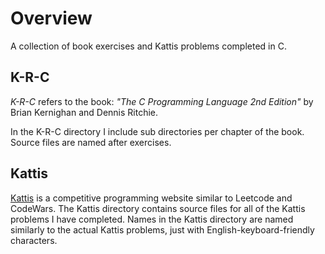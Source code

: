# Overview
A collection of book exercises and Kattis problems completed in C.

## K-R-C
*K-R-C* refers to the book: *"The C Programming Language 2nd Edition"* by Brian Kernighan and Dennis Ritchie.

In the K-R-C directory I include sub directories per chapter of the book. Source files are named after exercises. 

## Kattis
[Kattis](https://open.kattis.com/) is a competitive programming website similar to Leetcode and CodeWars. 
The Kattis directory contains source files for all of the Kattis problems I have completed. Names in the Kattis directory 
are named similarly to the actual Kattis problems, just with English-keyboard-friendly characters.
